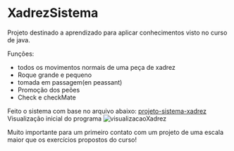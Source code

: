 # XadrezSistema
Projeto destinado a aprendizado para aplicar conhecimentos visto no curso de java.

Funções:
- todos os movimentos normais de uma peça de xadrez
- Roque grande e pequeno
- tomada em passagem(en peassant)
- Promoção dos peões
- Check e checkMate

Feito o sistema com base no arquivo abaixo:
[projeto-sistema-xadrez](https://github.com/Bussolin/XadrezSistema/files/15337029/10-projeto-sistema-xadrez.1.pdf)
Visualização inicial do programa ![visualizacaoXadrez](https://github.com/Bussolin/XadrezSistema/assets/152565968/c51b98ad-8550-4e7c-bdab-0bb39f195a16)

Muito importante para um primeiro contato com um projeto de uma escala maior que os exercícios propostos do curso!
